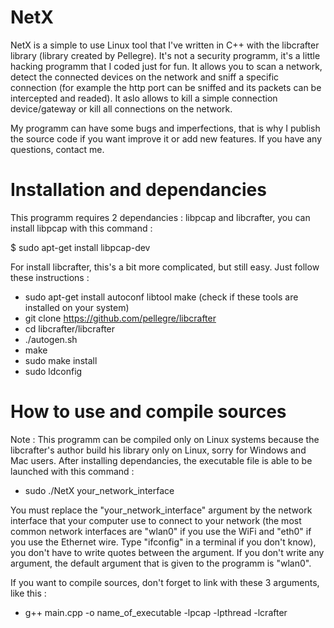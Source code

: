 # NetX
NetX is a simple to use Linux tool that I've written in C++ with the libcrafter library (library created by Pellegre). It's not a security programm, it's a little hacking programm that I coded just for fun.
It allows you to scan a network, detect the connected devices on the network and sniff a specific connection (for example the http port can be sniffed and its packets can be intercepted and readed).
It aslo allows to kill a simple connection device/gateway or kill all connections on the network.

My programm can have some bugs and imperfections, that is why I publish the source code if you want improve it or add new features.
If you have any questions, contact me.

# Installation and dependancies
This programm requires 2 dependancies : libpcap and libcrafter, you can install libpcap with this command :

$ sudo apt-get install libpcap-dev

For install libcrafter, this's a bit more complicated, but still easy. Just follow these instructions :

- sudo apt-get install autoconf libtool make (check if these tools are installed on your system)
- git clone https://github.com/pellegre/libcrafter
- cd libcrafter/libcrafter
- ./autogen.sh
- make
- sudo make install
- sudo ldconfig

# How to use and compile sources
Note : This programm can be compiled only on Linux systems because the libcrafter's author build his library only on Linux, sorry for Windows and Mac users.
After installing dependancies, the executable file is able to be launched with this command :

- sudo ./NetX your_network_interface

You must replace the "your_network_interface" argument by the network interface that your computer use to connect to your network (the most common network interfaces are "wlan0" if you use the WiFi and "eth0" if you use the Ethernet wire. Type "ifconfig" in a terminal if you don't know), you don't have to write quotes between the argument. If you don't write any argument, the default argument that is given to the programm is "wlan0".

If you want to compile sources, don't forget to link with these 3 arguments, like this :

- g++ main.cpp -o name_of_executable -lpcap -lpthread -lcrafter
